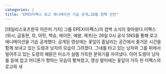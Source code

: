 ```yaml
---
categories: j
title: "EPEX이펙스 로고 애니메이션 기습 공개…10월 컴백 선언"
---
```

[데일리스포츠한국 이은미 기자] 그룹 EPEX(이펙스)의 컴백 소식이 찾아왔다.이펙스(위시, 금동현, 뮤, 아민, 백승, 에이든, 예왕, 제프)는 26일 0시 공식 SNS를 통해 로고 애니메이션을 기습 공개했다. 공개된 영상에는 꽃잎이 흩날리는 공간에서 즐거운 시간을 함께 보내고 있는 도령과 낭자의 모습이 그려졌다. 그네를 타고 있는 낭자와 그를 뒤에서 밀어주고 있는 도령의 해맑은 미소가 설렘 가득한 분위기를 자아냈다. 이어 도령이 낭자를 등에 업고 어디론가 향하는 모습이 펼쳐졌고, 영상 말미에는 꽃잎이 가득 핀 이펙스의 로고와 새